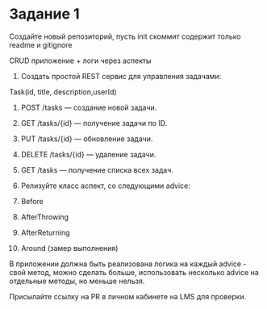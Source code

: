 # Задание 1

Создайте новый репозиторий, пусть init скоммит содержит только readme и gitignore

CRUD приложение + логи через аспекты

1. Создать простой REST сервис для управления задачами:

Task(id, title, description,userId)

1. POST /tasks — создание новой задачи.

2. GET /tasks/{id} — получение задачи по ID.

3. PUT /tasks/{id} — обновление задачи.

4. DELETE /tasks/{id} — удаление задачи.

5. GET /tasks — получение списка всех задач.

3. Релизуйте класс аспект, со следующими advice:

1. Before

2. AfterThrowing

3. AfterReturning

4. Around (замер выполнения)

В приложении должна быть реализована логика на каждый advice - свой метод, можно сделать больше, использовать несколько advice на отдельные методы, но меньше нельзя.

Присылайте ссылку на PR в личном кабинете на LMS для проверки.